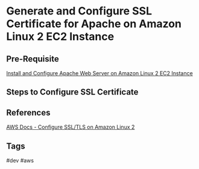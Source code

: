 # Generate and Configure SSL Certificate for Apache on Amazon Linux 2 EC2 Instance

## Pre-Requisite
[Install and Configure Apache Web Server on Amazon Linux 2 EC2 Instance](../202307020136/README.md)

## Steps to Configure SSL Certificate

## References
[AWS Docs - Configure SSL/TLS on Amazon Linux 2](https://docs.aws.amazon.com/AWSEC2/latest/UserGuide/SSL-on-amazon-linux-2.html)

## Tags
#dev #aws
